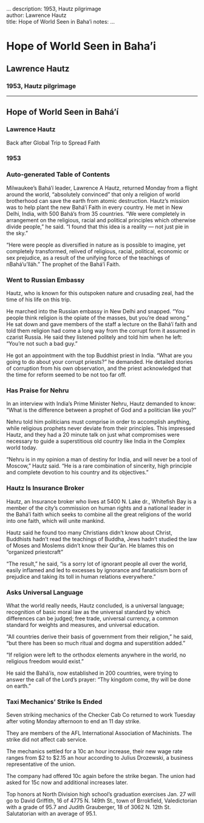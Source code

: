 ...
description: 1953, Hautz pilgrimage  
author: Lawrence Hautz  
title: Hope of World Seen in Baha’i 
notes:
...


# Hope of World Seen in Baha’i  
## Lawrence Hautz  
### 1953, Hautz pilgrimage  

------




## Hope of World Seen in Bahá’í

### Lawrence Hautz   
Back after Global Trip to Spread Faith

### 1953

###  Auto-generated Table of Contents 

Milwaukee’s Bahá’í leader, Lawrence A Hautz, returned Monday from a flight around the world, “absolutely convinced” that only a religion of world brotherhood can save the earth from atomic destruction. Hautz’s mission was to help plant the new Bahá’í Faith in every country. He met in New Delhi, India, with 500 Bahá’s from 35 countries. “We were completely in arrangement on the religious, racial and political principles which otherwise divide people,” he said. “I found that this idea is a reality — not just pie in the sky.”  

“Here were people as diversified in nature as is possible to imagine, yet completely transformed, relived of religious, racial, political, economic or sex prejudice, as a result of the unifying force of the teachings of nBahá’u’lláh.” The prophet of the Bahá’í Faith.  

### Went to Russian Embassy

Hautz, who is known for this outspoken nature and crusading zeal, had the time of his life on this trip.  

He marched into the Russian embassy in New Delhi and snapped. “You people think religion is the opiate of the masses, but you’re dead wrong.” He sat down and gave members of the staff a lecture on the Bahá’í faith and told them religion had come a long way from the corrupt form it assumed in czarist Russia. He said they listened politely and told him when he left: “You’re not such a bad guy.”  

He got an appointment with the top Buddhist priest in India. “What are you going to do about your corrupt priests?” he demanded. He detailed stories of corruption from his own observation, and the priest acknowledged that the time for reform seemed to be not too far off.  

### Has Praise for Nehru

In an interview with India’s Prime Minister Nehru, Hautz demanded to know: “What is the difference between a prophet of God and a politician like you?”  

Nehru told him politicians must comprise in order to accomplish anything, while religious prophets never deviate from their principles. This impressed Hautz, and they had a 20 minute talk on just what compromises were necessary to guide a superstitious old country like India in the Complex world today.  

“Nehru is in my opinion a man of destiny for India, and will never be a tool of Moscow,” Hautz said. “He is a rare combination of sincerity, high principle and complete devotion to his country and its objectives.”  

### Hautz Is Insurance Broker

Hautz, an Insurance broker who lives at 5400 N. Lake dr., Whitefish Bay is a member of the city’s commission on human rights and a national leader in the Bahá’í faith which seeks to combine all the great religions of the world into one faith, which will unite mankind.  

Hautz said he found too many Christians didn’t know about Christ, Buddhists hadn’t read the teachings of Buddha, Jews hadn’t studied the law of Moses and Moslems didn’t know their Qur’án. He blames this on “organized priestcraft”  

“The result,” he said, “is a sorry lot of ignorant people all over the world, easily inflamed and led to excesses by ignorance and fanaticism born of prejudice and taking its toll in human relations everywhere.”  

### Asks Universal Language

What the world really needs, Hautz concluded, is a universal language; recognition of basic moral law as the universal standard by which differences can be judged; free trade, universal currency, a common standard for weights and measures, and universal education.  

“All countries derive their basis of government from their religion,” he said, “but there has been so much ritual and dogma and superstition added.”  

“If religion were left to the orthodox elements anywhere in the world, no religious freedom would exist.”  

He said the Bahá’ís, now established in 200 countries, were trying to answer the call of the Lord’s prayer: “Thy kingdom come, thy will be done on earth.”  

### Taxi Mechanics’ Strike Is Ended

Seven striking mechanics of the Checker Cab Co returned to work Tuesday after voting Monday afternoon to end an 11 day strike.  

They are members of the AFL International Association of Machinists. The strike did not affect cab service.  

The mechanics settled for a 10c an hour increase, their new wage rate ranges from $2 to $2.15 an hour according to Julius Drozewski, a business representative of the union.  

The company had offered 10c again before the strike began. The union had asked for 15c now and additional increases later.  

Top honors at North Division high school’s graduation exercises Jan. 27 will go to David Griffith, 16 of 4775 N. 149th St., town of Brrokfield, Valedictorian with a grade of 95.7 and Judith Grauberger, 18 of 3062 N. 12th St. Salutatorian with an average of 95.1.